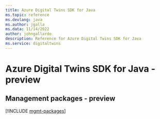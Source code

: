 ```yaml
---
title: Azure Digital Twins SDK for Java
ms.topic: reference
ms.devlang: java
ms.author: jgalla
ms.data: 11/14/2022
author: johngallardo
description: Reference for Azure Digital Twins SDK for Java
ms.service: digitaltwins
---
```

# Azure Digital Twins SDK for Java - preview

## Management packages - preview
[!INCLUDE [mgmt-packages](digital-twins-mgmt-index.md)]